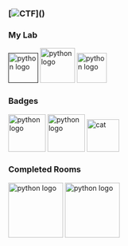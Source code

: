### [![CTF](https://readme-typing-svg.demolab.com?font=Fira+Code&weight=600&size=25&pause=1000&color=6e548c&random=false&width=450&height=40&lines=Capture+The+Flag!)]()

### My Lab

[<img src="https://www.kali.org/tools/metasploit-framework/images/metasploit-framework-logo.svg" height="60" alt="python logo"/>]()
[<img src="https://upload.wikimedia.org/wikipedia/commons/2/2b/Kali-dragon-icon.svg" height="70" alt="python logo"/>](https://www.kali.org/)
[<img src="https://tryhackme.com/img/favicon.png" height="60" alt="python logo"/>](https://tryhackme.com/p/paulemacedo)



### Badges
[<img src="https://assets.tryhackme.com/img/badges/ohsint.svg" height="75" alt="python logo"/>](https://tryhackme.com/paulemacedo/badges/ohsint)
[<img src="https://assets.tryhackme.com/img/badges/streak7.svg" height="75" alt="python logo"/>](https://tryhackme.com/paulemacedo/badges/7-day-streak)
<img src="https://github.com/paulemacedo/paulemacedo/assets/59907505/bbdf9b47-7c06-4504-9eac-8f5a10704c09" alt="cat" height="65" >


### Completed Rooms

[<img src="https://github.com/user-attachments/assets/97ea4b6e-797c-45da-873c-e8e2b3c1f1b0" height="110" alt="python logo"/>](https://github.com/paulemacedo/Capture-The-Flag/blob/main/Easy/OhSINT.md)
[<img src="https://github.com/user-attachments/assets/cfed2077-7bea-482b-a76b-2c7fc861e86c" height="110" alt="python logo"/>](https://github.com/paulemacedo/Capture-The-Flag/blob/main/Easy/OSINT%20-%20GloboSecWeek2024.md)


<!--
[![Ohsint](https://github-readme-stats.vercel.app/api/pin/?username=paulemacedo&theme=tokyonight&repo=ohsint)](https://github.com/paulemacedo/Capture-The-Flag/blob/main/Easy/OhSINT.md)
[![cibersecurity-desafio-phishing](https://github-readme-stats.vercel.app/api/pin/?username=paulemacedo&theme=tokyonight&repo=cibersecurity-desafio-phishing)](https://github.com/paulemacedo/cibersecurity-desafio-phishing)
[![Projeto-Ransomware](https://github-readme-stats.vercel.app/api/pin/?username=paulemacedo&theme=tokyonight&repo=Projeto-Ransomware)](https://github.com/paulemacedo/Projeto-Ransomware)
